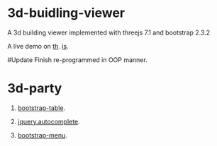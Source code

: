 # 3d-buidling-viewer
A 3d building viewer implemented with threejs 7.1 and bootstrap 2.3.2

A live demo on <a href="https://3d.babywwy.cn/">th</a>.
[is](https://3d.babywwy.cn/).

#Update
Finish re-programmed in OOP manner.

# 3d-party
1. <a href="https://github.com/wenzhixin/bootstrap-table/">bootstrap-table</a>.

2. <a href="https://github.com/nswish/jQuery.AutoComplete">jquery.autocomplete</a>.

3. <a href="https://github.com/wenzhixin/bootstrap-menu">bootstrap-menu</a>.
